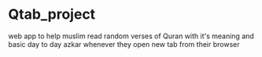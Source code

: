# Qtab_project
web app to help muslim read random verses of Quran with it's meaning and basic day to day azkar whenever they open new tab from their browser
